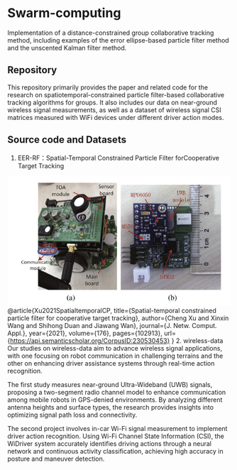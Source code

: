 # Swarm-computing
Implementation of a distance-constrained group collaborative tracking method, including examples of the error ellipse-based particle filter method and the unscented Kalman filter method.

 ## Repository 
 This repository primarily provides the paper and related code for the research on spatiotemporal-constrained particle filter-based collaborative tracking algorithms for groups. It also includes our data on near-ground wireless signal measurements, as well as a dataset of wireless signal CSI matrices measured with WiFi devices under different driver action modes.

## Source code  and Datasets

1. EER-RF：Spatial-Temporal Constrained Particle Filter forCooperative Target Tracking

![EER-RF](./images/EFKplatform.jpg)
@article{Xu2021SpatialtemporalCP,
  title={Spatial-temporal constrained particle filter for cooperative target tracking},
  author={Cheng Xu and Xinxin Wang and Shihong Duan and Jiawang Wan},
  journal={J. Netw. Comput. Appl.},
  year={2021},
  volume={176},
  pages={102913},
  url={https://api.semanticscholar.org/CorpusID:230530453}
}
2. wireless-data
Our studies on wireless-data aim to advance wireless signal applications, with one focusing on robot communication in challenging terrains and the other on enhancing driver assistance systems through real-time action recognition.

The first study measures near-ground Ultra-Wideband (UWB) signals, proposing a two-segment radio channel model to enhance communication among mobile robots in GPS-denied environments. By analyzing different antenna heights and surface types, the research provides insights into optimizing signal path loss and connectivity.

The second project involves in-car Wi-Fi signal measurement to implement driver action recognition. Using Wi-Fi Channel State Information (CSI), the WiDriver system accurately identifies driving actions through a neural network and continuous activity classification, achieving high accuracy in posture and maneuver detection.